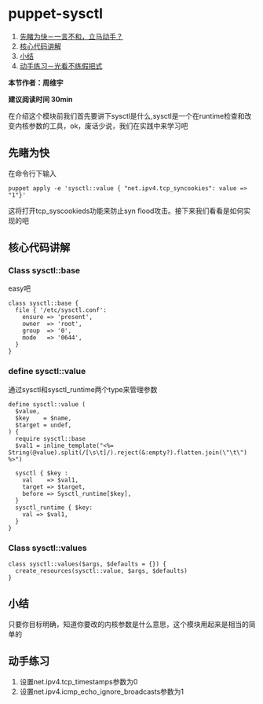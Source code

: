 # puppet-sysctl

1. [先睹为快－一言不和，立马动手？](#先睹为快)
2. [核心代码讲解](#核心代码讲解)
3. [小结](#小结)
4. [动手练习－光看不练假把式](#动手练习)

**本节作者：周维宇**    

**建议阅读时间 30min**

在介绍这个模块前我们首先要讲下sysctl是什么,sysctl是一个在runtime检查和改变内核参数的工具，ok，废话少说，我们在实践中来学习吧

## 先睹为快
在命令行下输入
```puppet
puppet apply -e 'sysctl::value { "net.ipv4.tcp_syncookies": value => "1"}'
```
这将打开tcp_syscookieds功能来防止syn flood攻击。接下来我们看看是如何实现的吧

## 核心代码讲解

### Class sysctl::base
easy吧

```puppet
class sysctl::base {
  file { '/etc/sysctl.conf':
    ensure => 'present',
    owner  => 'root',
    group  => '0',
    mode   => '0644',
  }
}
```

### define sysctl::value
通过sysctl和sysctl_runtime两个type来管理参数
```puppet
define sysctl::value (
  $value,
  $key    = $name,
  $target = undef,
) {
  require sysctl::base
  $val1 = inline_template("<%= String(@value).split(/[\s\t]/).reject(&:empty?).flatten.join(\"\t\") %>")

  sysctl { $key :
    val    => $val1,
    target => $target,
    before => Sysctl_runtime[$key],
  }
  sysctl_runtime { $key:
    val => $val1,
  }
}
```

### Class sysctl::values
```puppet
class sysctl::values($args, $defaults = {}) {
  create_resources(sysctl::value, $args, $defaults)
}
```

## 小结
只要你目标明确，知道你要改的内核参数是什么意思，这个模块用起来是相当的简单的
## 动手练习
1. 设置net.ipv4.tcp_timestamps参数为0
2. 设置net.ipv4.icmp_echo_ignore_broadcasts参数为1
